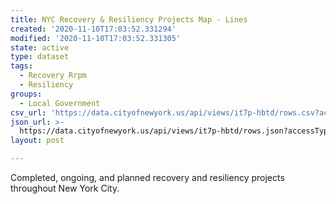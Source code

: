 ```yaml
---
title: NYC Recovery & Resiliency Projects Map - Lines
created: '2020-11-10T17:03:52.331294'
modified: '2020-11-10T17:03:52.331305'
state: active
type: dataset
tags:
  - Recovery Rrpm
  - Resiliency
groups:
  - Local Government
csv_url: 'https://data.cityofnewyork.us/api/views/it7p-hbtd/rows.csv?accessType=DOWNLOAD'
json_url: >-
  https://data.cityofnewyork.us/api/views/it7p-hbtd/rows.json?accessType=DOWNLOAD
layout: post

---
```

Completed, ongoing, and planned recovery and resiliency projects throughout New York City.
